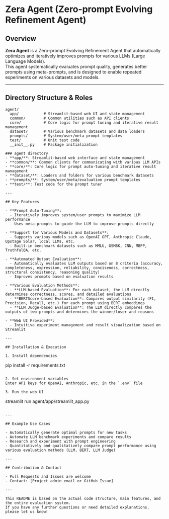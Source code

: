 # Zera Agent (Zero-prompt Evolving Refinement Agent)

## Overview

**Zera Agent** is a Zero-prompt Evolving Refinement Agent that automatically optimizes and iteratively improves prompts for various LLMs (Large Language Models).  
This agent systematically evaluates prompt quality, generates better prompts using meta-prompts, and is designed to enable repeated experiments on various datasets and models.

---

## Directory Structure & Roles

```
agent/
  app/           # Streamlit-based web UI and state management
  common/        # Common utilities such as API clients
  core/          # Core logic for prompt tuning and iterative result management
  dataset/       # Various benchmark datasets and data loaders
  prompts/       # System/user/meta prompt templates
  test/          # Unit test code
  __init__.py    # Package initialization

### agent directory
- **app/**: Streamlit-based web interface and state management
- **common/**: Common clients for communicating with various LLM APIs
- **core/**: Core logic for prompt auto-tuning and iterative result management
- **dataset/**: Loaders and folders for various benchmark datasets
- **prompts/**: System/user/meta/evaluation prompt templates
- **test/**: Test code for the prompt tuner

---

## Key Features

- **Prompt Auto-Tuning**:  
  - Iteratively improves system/user prompts to maximize LLM performance
  - Uses meta-prompts to guide the LLM to improve prompts directly

- **Support for Various Models and Datasets**:  
  - Supports various models such as OpenAI GPT, Anthropic Claude, Upstage Solar, local LLMs, etc.
  - Built-in benchmark datasets such as MMLU, GSM8K, CNN, MBPP, TruthfulQA, etc.

- **Automated Output Evaluation**:  
  - Automatically evaluates LLM outputs based on 8 criteria (accuracy, completeness, expression, reliability, conciseness, correctness, structural consistency, reasoning quality)
  - Improves prompts based on evaluation results

- **Various Evaluation Methods**:
  - **LLM-based Evaluation**: For each dataset, the LLM directly determines correctness, scores, and detailed evaluations
  - **BERTScore-based Evaluation**: Compares output similarity (F1, Precision, Recall, etc.) for each prompt using BERT embeddings
  - **LLM Judge-based Evaluation**: The LLM directly compares the outputs of two prompts and determines the winner/loser and reasons

- **Web UI Provided**:  
  - Intuitive experiment management and result visualization based on Streamlit

---

## Installation & Execution

1. Install dependencies
   ```
   pip install -r requirements.txt
   ```

2. Set environment variables  
   Enter API keys for OpenAI, Anthropic, etc. in the `.env` file

3. Run the web UI
   ```
   streamlit run agent/app/streamlit_app.py
   ```

---

## Example Use Cases

- Automatically generate optimal prompts for new tasks
- Automate LLM benchmark experiments and compare results
- Research and experiment with prompt engineering
- Quantitatively and qualitatively compare prompt performance using various evaluation methods (LLM, BERT, LLM Judge)

---

## Contribution & Contact

- Pull Requests and Issues are welcome
- Contact: [Project admin email or GitHub Issue]

---

This README is based on the actual code structure, main features, and the entire evaluation system.  
If you have any further questions or need detailed explanations, please let us know! 